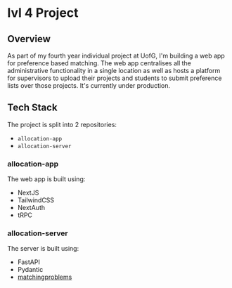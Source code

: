 # lvl 4 Project

## Overview

As part of my fourth year individual project at UofG, I'm building a web app for preference based matching. The web app centralises all the administrative functionality in a single location as well as hosts a platform for supervisors to upload their projects and students to submit preference lists over those projects. It's currently under production.

## Tech Stack

The project is split into 2 repositories:

- `allocation-app`
- `allocation-server`

### allocation-app

The web app is built using:

- NextJS
- TailwindCSS
- NextAuth
- tRPC

### allocation-server

The server is built using:

- FastAPI
- Pydantic
- [matchingproblems](https://github.com/fmcooper/matchingproblems)
